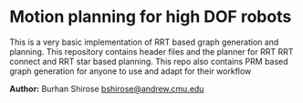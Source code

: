 # Motion planning for high DOF robots

This is a very basic implementation of RRT based graph generation and planning. This repository contains header files and the planner for RRT RRT connect and RRT star based planning. This repo also contains PRM based graph generation for anyone to use and adapt for their workflow



**Author:** Burhan Shirose <bshirose@andrew.cmu.edu>
